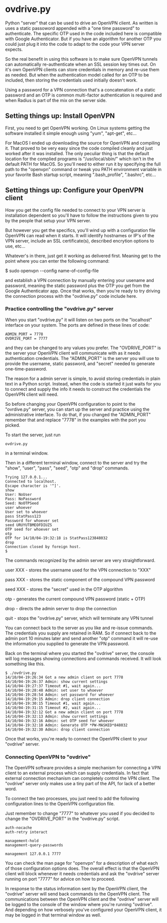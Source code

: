 ovdrive.py
==========

Python "server" that can be used to drive an OpenVPN client.  As written is
uses a static passoword appended with a "one time password" to authenticate.
The specific OTP used in the code included here is compatible with Google
Authenticator.  But if you have an algorithm for another OTP you could just
plug it into the code to adapt to the code your VPN server expects.

So the real benefit in using this software is to make sure OpenVPN tunnels can
automatically re-authenticate when an SSL session key times out.  On it's own
OpenVPN clients can store credentials in memory and re-use them as needed.
But when the authentication model called for an OTP to be included, then
storing the credentials used initially doesn't work.

Using a password for a VPN connection that's a concatenation of a static
password and an OTP is common multi-factor authentication is required and when
Radius is part of the mix on the server side.

## Setting things up: Install OpenVPN

First, you need to get OpenVPN working.  On Linux systems getting the software
installed it simple enough using "yum", "apt-get", etc...

For MacOS I ended up downloading the source for OpenVPN and compiling it.
That proved to be very easy since the code compiled cleanly and just worked
after it was installed.  The only peculiar thing is that the default location
for the complied programs is "/usr/local/sbin/" which isn't in the default
PATH for MacOS.  So you'll need to either run it by specifying the full path
to the "openvpn" command or tweak you PATH environment variable in your
favorite Bash startup script, meaning ".bash_profile", ".bashrc", etc...

## Setting things up: Configure your OpenVPN client

How you get the config file needed to connect to your VPN server is
installation dependent so you'll have to follow the instructions given to you
by the people that setup your VPN server.

But however you get the specifics, you'll wind up with a configuration file
OpenVPN can read when it starts.  It will identify hostnames or IP's of the
VPN server, include an SSL certificate(s), described encrytion options to use,
etc...

Whatever's in there, just get it working as delivered first.  Meaning get to
the point where you can enter the following command:

$ sudo openvpn --config name-of-config-file

and establish a VPN connection by manually entering your usename and password,
meaning the static password plus the OTP you get from the Google Authenticator
app.  Once that works, then you're ready to try driving the connection process with the
"ovdrive.py" code include here.

### Practice controlling the "ovdrive.py" server

When you start "ovdrive.py" it will listen on two ports on the "localhost" interface on your system.  The ports are defined in these lines of code:

```
ADMIN_PORT = 7778
OVDRIVE_PORT = 7777
```

and they can be changed to any values you prefer.  The "OVDRIVE_PORT" is the
server your OpenVPN client will communicate with as it needs authentication
credentials.  The "ADMIN_PORT" is the server you will use to provide the
username, static password, and "secret" needed to generate one-time-password.

The reason for a admin server is simple, to avoid storing credentials in plain
text in a Python script.  Instead, when the code is started it just waits for
you to connect and supply the info it needs to construct the credentials the
OpenVPN client will need.

So before changing your OpenVPN configuration to point to the "ovrdive.py"
server, you can start up the server and practice using the administrative
interface.  To do that, if you changed the "ADMIN_PORT" remember that and
replace "7778" in the examples with the port you picked.

To start the server, just run

```ovdrive.py```

in a terminal window.

Then in a different terminal window, connect to the server and try the "show",
"user", "pass", "seed", "otp" and "drop" commands.

```telnet localhost 7778
Trying 127.0.0.1...
Connected to localhost.
Escape character is '^]'.
show
User: NoUser
Pass: NoPassword
Seed: NoOTPSeed
user whoever
User set to whoever
pass StatPass123
Password for whoever set
seed URUYUTBMEOFDIUZS
OTP seed for whoever set
otp
OTP for 14/10/04-19:32:18 is StatPass123848032
drop
Connection closed by foreign host.
$
```

The commands recognized by the admin server are very straightforward.

user XXX - stores the username used for the VPN connection to "XXX"

pass XXX - stores the static component of the compound VPN password

seed XXX - stores the "secret" used in the OTP algorithm

otp - generates the current compound VPN password (static + OTP) 

drop - directs the admin server to drop the connection

quit - stops the "ovdrive.py" server, which will terminate any VPN tunnel

You can connect back to the server as you like and re-issue commands.  The
credentials you supply are retained in RAM.  So if connect back to the admin
port 10 minutes later and send another "otp" command it will re-use the
information you supplied to generate the VPN password.

Back on the terminal where you started the "ovdrive" server, the console will
log messages showing connections and commands received.  It will look
something like this.

```
$ ./ovdrive.py
14/10/04-19:26:34 Got a new admin client on port 7778
14/10/04-19:26:37 Admin: show current settings
14/10/04-19:27:37 Timeout #1, wait again...
14/10/04-19:28:48 Admin: set user to whoever
14/10/04-19:28:54 Admin: set password for whoever
14/10/04-19:29:15 Admin: drop client connection
14/10/04-19:30:15 Timeout #1, wait again...
14/10/04-19:31:15 Timeout #2, wait again...
14/10/04-19:32:12 Got a new admin client on port 7778
14/10/04-19:32:13 Admin: show current settings
14/10/04-19:32:16 Admin: set OTP seed for whoever
14/10/04-19:32:18 Admin: Generate OTP *PW-MASKED*848032
14/10/04-19:32:30 Admin: drop client connection
```

Once that works, you're ready to connect the OpenVPN client to your "ovdrive"
server.

### Connecting OpenVPN to "ovdrive"

The OpenVPN software provides a simple mechanism for connecting a VPN client
to an external process which can supply credentials.  In fact that external
connection mechanism can completely control the VPN client.  The "ovdrive"
server only makes use a tiny part of the API, for lack of a better word.

To connect the two processes, you just need to add the following configuration
lines to the OpenVPN configuration file.

Just remember to change "7777" to whatever you used if you decided to change
the "OVDRIVE_PORT" in the "ovdrive.py" script.

```auth-user-pass
auth-nocache
auth-retry interact

management-hold
management-query-passwords

management 127.0.0.1 7777
```

You can check the man page for "openvpn" for a description of what each of
those configuration options does.  The overall effect is that the OpenVPN
client will block whenever it needs credentials and ask the "ovdrive" server
running on port "7777" for advice on how to proceed.

In response to the status information sent by the OpenVPN client, the
"ovdrive" server will send back commands to the OpenVPN client.  The
communications between the OpenVPN client and the "ovdrive" server will be
logged to the console of the window where you're running "ovdrive".  And
depending on how verbosely you've configured your OpenVPN client, it may be
logged in that terminal window as well.

